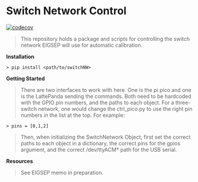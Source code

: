 # Switch Network Control

[![codecov](https://codecov.io/gh/EIGSEP/switchNW/graph/badge.svg?token=9Z70IE4AQ8)](https://codecov.io/gh/EIGSEP/switchNW)

> This repository holds a package and scripts for controlling the switch network EIGSEP will use for automatic calibration.

**Installation**
```
> pip install <path/to/switchNW>
```

**Getting Started**
> There are two interfaces to work with here. One is the pi pico and one is the LattePanda sending the commands. 
> Both need to be hardcoded with the GPIO pin numbers, and the paths to each object.
> For a three-switch network, one would change the ctrl\_pico.py to use the right pin numbers in the list at the top. For example:
```
> pins = [0,1,2]
```
> Then, when initializing the SwitchNetwork Object, first set the correct paths to each object in a dictionary, the correct pins for the gpios argument, and the correct /dev/ttyACM* path for the USB serial.

**Resources**
> See EIGSEP memo in preparation. 

